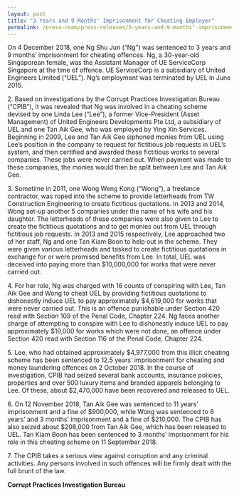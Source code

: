 ```yaml
---
layout: post
title: "3 Years and 9 Months' Imprisonment for Cheating Employer"
permalink: /press-room/press-releases/3-years-and-9-months’-imprisonment-cheating-employer/
---
```


On 4 December 2018, one Ng Shu Jun (“Ng”) was sentenced to 3 years and 9 months’ imprisonment for cheating offences. Ng, a 30-year-old Singaporean female, was the Assistant Manager of UE ServiceCorp Singapore at the time of offence. UE ServiceCorp is a subsidiary of United Engineers Limited (“UEL”). Ng’s employment was terminated by UEL in June 2015.

2\. Based on investigations by the Corrupt Practices Investigation Bureau (“CPIB”), it was revealed that Ng was involved in a cheating scheme devised by one Linda Lee (“Lee”), a former Vice-President (Asset Management) of United Engineers Developments Pte Ltd, a subsidiary of UEL and one Tan Aik Gee, who was employed by Ying Xin Services. Beginning in 2009, Lee and Tan Aik Gee siphoned monies from UEL using Lee’s position in the company to request for fictitious job requests in UEL’s system, and then certified and awarded these fictitious works to several companies. These jobs were never carried out. When payment was made to these companies, the monies would then be split between Lee and Tan Aik Gee.

3\. Sometime in 2011, one Wong Weng Kong (“Wong”), a freelance contractor, was roped into the scheme to provide letterheads from TW Construction Engineering to create fictitious quotations. In 2013 and 2014, Wong set-up another 5 companies under the name of his wife and his daughter. The letterheads of these companies were also given to Lee to create the fictitious quotations and to get monies out from UEL through fictitious job requests. In 2013 and 2015 respectively, Lee approached two of her staff, Ng and one Tan Kiam Boon to help out in the scheme. They were given various letterheads and tasked to create fictitious quotations in exchange for or were promised benefits from Lee. In total, UEL was deceived into paying more than $10,000,000 for works that were never carried out.

4\. For her role, Ng was charged with 16 counts of conspiring with Lee, Tan Aik Gee and Wong to cheat UEL by providing fictitious quotations to dishonestly induce UEL to pay approximately $4,619,000 for works that were never carried out. This is an offence punishable under Section 420 read with Section 109 of the Penal Code, Chapter 224. Ng faces another charge of attempting to conspire with Lee to dishonestly induce UEL to pay approximately $19,000 for works which were not done, an offence under Section 420 read with Section 116 of the Penal Code, Chapter 224.

5\. Lee, who had obtained approximately $4,977,000 from this illicit cheating scheme has been sentenced to 12.5 years’ imprisonment for cheating and money laundering offences on 2 October 2018. In the course of investigation, CPIB had seized several bank accounts, insurance policies, properties and over 500 luxury items and branded apparels belonging to Lee. Of these, about $2,470,000 have been recovered and released to UEL.

6\. On 12 November 2018, Tan Aik Gee was sentenced to 11 years’ imprisonment and a fine of $900,000, while Wong was sentenced to 6 years’ and 3 months’ imprisonment and a fine of $210,000. The CPIB has also seized about $208,000 from Tan Aik Gee, which has been released to UEL. Tan Kiam Boon has been sentenced to 3 months’ imprisonment for his role in this cheating scheme on 11 September 2018.

7\. The CPIB takes a serious view against corruption and any criminal activities. Any persons involved in such offences will be firmly dealt with the full brunt of the law.

**Corrupt Practices Investigation Bureau**
